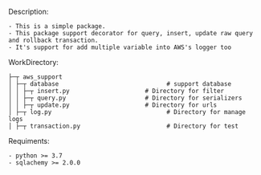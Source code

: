 Description: 

    - This is a simple package.
    - This package support decorator for query, insert, update raw query and rollback transaction.
    - It's support for add multiple variable into AWS's logger too


WorkDirectory:


    ├─┬ aws_support
    │ ├─┬ database                              # support database
    │ │ ├─┬ insert.py                     # Directory for filter
    │ │ ├─┬ query.py                      # Directory for serializers
    │ │ ├─┬ update.py                     # Directory for urls
    │ ├─┬ log.py                                # Directory for manage logs
    │ ├─┬ transaction.py                        # Directory for test


Requiments:

    - python >= 3.7
    - sqlachemy >= 2.0.0


